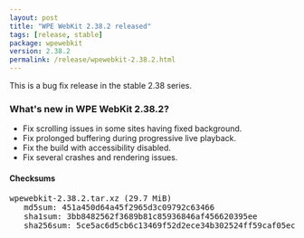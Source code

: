 ```yaml
---
layout: post
title: "WPE WebKit 2.38.2 released"
tags: [release, stable]
package: wpewebkit
version: 2.38.2
permalink: /release/wpewebkit-2.38.2.html
---
```


This is a bug fix release in the stable 2.38 series.

### What's new in WPE WebKit 2.38.2?

- Fix scrolling issues in some sites having fixed background.
- Fix prolonged buffering during progressive live playback.
- Fix the build with accessibility disabled.
- Fix several crashes and rendering issues.

#### Checksums

<pre>
wpewebkit-2.38.2.tar.xz (29.7 MiB)
   md5sum: 451a450d64a45f2965d3c09792c63466
   sha1sum: 3bb8482562f3689b81c85936846af456620395ee
   sha256sum: 5ce5ac6d5cb6c13469f52d2ece34b302524ff59caf05ecf0f7c62e12c48df422
</pre>

